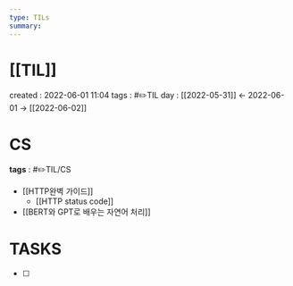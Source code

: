 ```yaml
---
type: TILs
summary: 
---
```


# [[TIL]]
created : 2022-06-01 11:04
tags : #✏️TIL
day : [[2022-05-31]] ← 2022-06-01 → [[2022-06-02]]

# CS
**tags** : #✏️TIL/CS 
- [[HTTP완벽 가이드]]
	- [[HTTP status code]]
- [[BERT와 GPT로 배우는 자연어 처리]]

# TASKS
- [ ] 
